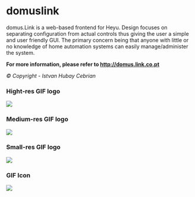 # domuslink
domus.Link is a web-based frontend for Heyu. Design focuses on separating configuration from actual controls thus giving the user a simple and user friendly GUI. The primary concern being that anyone with little or no knowledge of home automation systems can easily manage/administer the system.

**For more information, please refer to http://domus.link.co.pt**

*© Copyright - Istvan Hubay Cebrian*


### Hight-res GIF logo

<img src="http://domus.link.co.pt/images/final/logo_XL.gif" /> 


### Medium-res GIF logo

<img src="http://domus.link.co.pt/images/final/logo_domus.Link_M.gif" /> 


### Small-res GIF logo

<img src="http://domus.link.co.pt/images/final/logo_domus.Link_SM.gif" /> 


### GIF Icon

<img src="http://domus.link.co.pt/images/final/icon_L.gif" /> 
